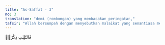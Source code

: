 ```yaml
---
title: "As-Saffat - 3"
no: 3
translation: "demi (rombongan) yang membacakan peringatan,"
tafsir: "Allah bersumpah dengan menyebutkan malaikat yang senantiasa membacakan zikir atau ayat-ayat-Nya. Pernyataan ini berarti bahwa Al-Qur'an diturunkan kepada Nabi Muhammad adalah dengan perantaraan malaikat. Demikian pula wahyu Allah yang diturunkan kepada para rasul sebelum Nabi Muhammad, juga disampaikan dengan perantaraan malaikat."
---
```


فَالتّٰلِيٰتِ ذِكْرًاۙ
